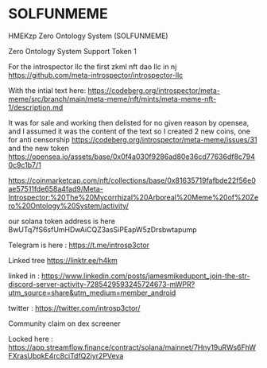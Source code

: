 # SOLFUNMEME

HMEKzp Zero Ontology System (SOLFUNMEME) 

Zero Ontology System Support Token 1

For the introspector llc the first zkml nft dao llc in nj
https://github.com/meta-introspector/introspector-llc

With the intial text here:
https://codeberg.org/introspector/meta-meme/src/branch/main/meta-meme/nft/mints/meta-meme-nft-1/description.md

It was for sale and working then delisted for no given reason by opensea, and I assumed it was the content of the text so I created 2 new coins,
one for anti censorship https://codeberg.org/introspector/meta-meme/issues/31 and the new token 
https://opensea.io/assets/base/0x0f4a030f9286ad80e36cd77636df8c7940c9c1b7/1

https://coinmarketcap.com/nft/collections/base/0x81635719fafbde22f56e0ae57511fde658a4fad9/Meta-Introspector:%20The%20Mycorrhizal%20Arboreal%20Meme%20of%20Zero%20Ontology%20System/activity/


our solana token address is here 
BwUTq7fS6sfUmHDwAiCQZ3asSiPEapW5zDrsbwtapump

Telegram is here :
https://t.me/introsp3ctor

Linked tree 
https://linktr.ee/h4km

linked in :
https://www.linkedin.com/posts/jamesmikedupont_join-the-str-discord-server-activity-7285429593245724673-mWPR?utm_source=share&utm_medium=member_android

twitter :
https://twitter.com/introsp3ctor/

Community claim  on dex screener 

Locked here : 
https://app.streamflow.finance/contract/solana/mainnet/7Hny19uRWs6FhWFXrasUbqkE4rc8ciTdfQ2iyr2PVeva

